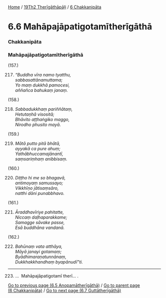 
[Home](/) / [19Th2 Therīgāthāpāḷi](../../19Th2.md) / [6 Chakkanipāta](../6.md)

# 6.6 Mahāpajāpatigotamītherīgāthā

### Chakkanipāta

### Mahāpajāpatigotamītherīgāthā

(157.)

217. _“Buddha vīra namo tyatthu,_  
_sabbasattānamuttama;_  
_Yo maṃ dukkhā pamocesi,_  
_aññañca bahukaṃ janaṃ._  


(158.)

218. _Sabbadukkhaṃ pariññātaṃ,_  
_Hetutaṇhā visositā;_  
_Bhāvito aṭṭhaṅgiko maggo,_  
_Nirodho phusito mayā._  


(159.)

219. _Mātā putto pitā bhātā,_  
_ayyakā ca pure ahuṃ;_  
_Yathābhuccamajānantī,_  
_saṃsariṃhaṃ anibbisaṃ._  


(160.)

220. _Diṭṭho hi me so bhagavā,_  
_antimoyaṃ samussayo;_  
_Vikkhīṇo jātisaṃsāro,_  
_natthi dāni punabbhavo._  


(161.)

221. _Āraddhavīriye pahitatte,_  
_Niccaṃ daḷhaparakkame;_  
_Samagge sāvake passe,_  
_Esā buddhāna vandanā._  


(162.)

222. _Bahūnaṃ vata atthāya,_  
_Māyā janayi gotamaṃ;_  
_Byādhimaraṇatunnānaṃ,_  
_Dukkhakkhandhaṃ byapānudī”ti._  


---

223. …  Mahāpajāpatigotamī therī… .



[Go to previous page (6.5 Anopamātherīgāthā)](6.5.md) / [Go to parent page (6 Chakkanipāta)](../6.md) / [Go to next page (6.7 Guttātherīgāthā)](6.7.md)


